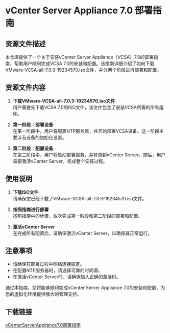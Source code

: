 # vCenter Server Appliance 7.0 部署指南

## 资源文件描述

本仓库提供了一个关于安装vCenter Server Appliance（VCSA）7.0的部署指南，帮助用户顺利完成VCSA 7.0的安装和配置。该指南详细介绍了如何下载VMware-VCSA-all-7.0.3-19234570.iso文件，并分两个阶段进行部署和配置。

## 资源文件内容

1. **下载VMware-VCSA-all-7.0.3-19234570.iso文件**  
   用户需要先下载VCSA 7.0的ISO文件，该文件包含了安装VCSA所需的所有组件。

2. **第一阶段：部署设备**  
   在第一阶段中，用户将配置NTP服务器，并开始部署VCSA设备。这一阶段主要涉及设备的初始化设置。

3. **第二阶段：配置设备**  
   在第二阶段中，用户将启动部署服务，并登录到vCenter Server。随后，用户需要激活vCenter Server，完成整个安装过程。

## 使用说明

1. **下载ISO文件**  
   请确保您已经下载了VMware-VCSA-all-7.0.3-19234570.iso文件。

2. **按照指南进行部署**  
   按照指南中的步骤，依次完成第一阶段和第二阶段的部署和配置。

3. **激活vCenter Server**  
   在完成所有配置后，请确保激活vCenter Server，以确保其正常运行。

## 注意事项

- 请确保在部署过程中网络连接稳定。
- 在配置NTP服务器时，请选择可靠的时间源。
- 在激活vCenter Server时，请确保输入正确的激活码。

通过本指南，您将能够顺利完成vCenter Server Appliance 7.0的安装和配置，为您的虚拟化环境提供强大的管理支持。

## 下载链接

[vCenterServerAppliance7.0部署指南](https://pan.quark.cn/s/9a3139082746)
